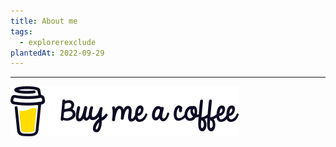 ```yaml
---
title: About me
tags:
  - explorerexclude
plantedAt: 2022-09-29
---
```



---
[!["Buy Me A Coffee"](images/bmc-logo.svg)](https://www.buymeacoffee.com/hoanshirof)
